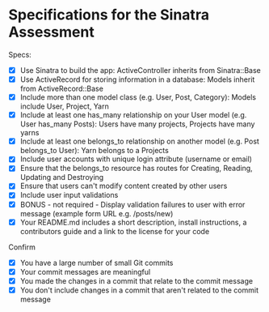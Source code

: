 # Specifications for the Sinatra Assessment

Specs:
- [x] Use Sinatra to build the app: ActiveController inherits from Sinatra::Base
- [x] Use ActiveRecord for storing information in a database: Models inherit from ActiveRecord::Base
- [x] Include more than one model class (e.g. User, Post, Category): Models include User, Project, Yarn
- [x] Include at least one has_many relationship on your User model (e.g. User has_many Posts): Users have many projects, Projects have many yarns
- [x] Include at least one belongs_to relationship on another model (e.g. Post belongs_to User): Yarn belongs to a Projects
- [x] Include user accounts with unique login attribute (username or email)
- [x] Ensure that the belongs_to resource has routes for Creating, Reading, Updating and Destroying
- [x] Ensure that users can't modify content created by other users
- [x] Include user input validations
- [x] BONUS - not required - Display validation failures to user with error message (example form URL e.g. /posts/new)
- [x] Your README.md includes a short description, install instructions, a contributors guide and a link to the license for your code

Confirm
- [x] You have a large number of small Git commits
- [x] Your commit messages are meaningful
- [x] You made the changes in a commit that relate to the commit message
- [x] You don't include changes in a commit that aren't related to the commit message
